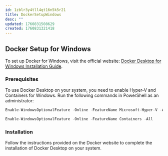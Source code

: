 ```yaml
---
id: 1zblr3y4tll4qt16n5k5r21
title: DockerSetupWindows
desc: ""
updated: 1760831508629
created: 1760831321418
---
```


## Docker Setup for Windows

To set up Docker for Windows, visit the official website: [Docker Desktop for Windows Installation Guide](https://docs.docker.com/desktop/setup/install/windows-install/).

### Prerequisites

To use Docker Desktop on your system, you need to enable Hyper-V and Containers for Windows. Run the following commands in PowerShell as an administrator:

```powershell
Enable-WindowsOptionalFeature -Online -FeatureName Microsoft-Hyper-V -All
```

```powershell
Enable-WindowsOptionalFeature -Online -FeatureName Containers -All
```

### Installation

Follow the instructions provided on the Docker website to complete the installation of Docker Desktop on your system.
